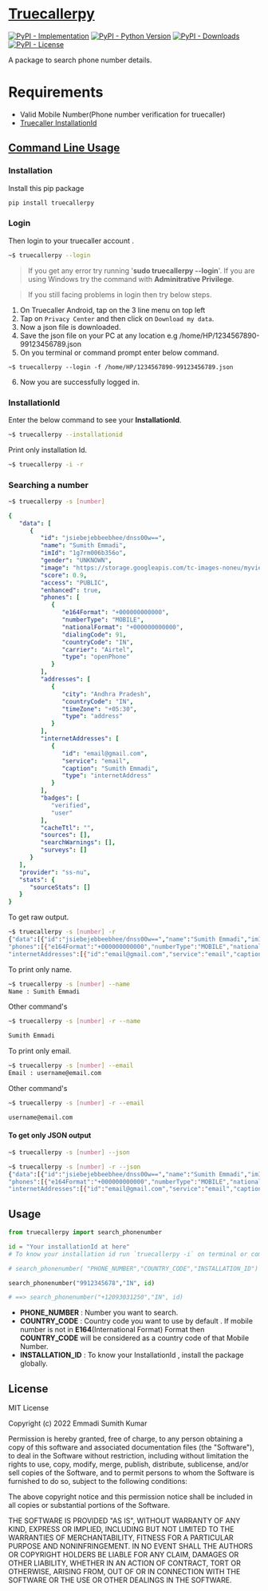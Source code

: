 <h1 id="truecallerpy">
    <a href="https://github.com/sumithemmadi/truecallerpy">Truecallerpy</a>
</h1>

[![PyPI - Implementation](https://img.shields.io/pypi/v/truecallerpy?style=flat-square)](https://pypi.org/project/truecallerpy)
[![PyPI - Python Version](https://img.shields.io/pypi/pyversions/truecallerpy?style=flat-square)](https://pypi.org/project/truecallerpy)
[![PyPI - Downloads](https://img.shields.io/pypi/dm/truecallerpy?style=flat-square)](https://pypistats.org/packages/truecallerpy)
[![PyPI - License](https://img.shields.io/pypi/l/truecallerpy?style=flat-square)](https://github.com/sumithemmadi/truecallerpy/edit/main/LICENSE.md)


<p>A  package to search phone number details.</p>


# Requirements

* Valid Mobile Number(Phone number verification for truecaller)
* [Truecaller InstallationId](https://github.com/sumithemmadi/truecallerpy#InstallationId)

## [Command Line Usage](https://github.com/sumithemmadi/truecallerpy)

### Installation

Install this pip package

```bash
pip install truecallerpy
```

### Login

Then  login to your truecaller account .

```bash
~$ truecallerpy --login
```

> If you get any error try running '**sudo truecallerpy --login**'. If you are using Windows try the command with **Adminitrative Privilege**.

> If you still facing problems in login then try below steps.

   1. On Truecaller Android, tap on the 3 line menu on top left
   2. Tap on `Privacy Center` and then click on `Download my data`.
   3. Now a json file is downloaded. 
   4. Save the json file on your PC at any location e.g /home/HP/1234567890-99123456789.json
   5. On you terminal or command prompt enter below command.
   ```
   ~$ truecallerpy --login -f /home/HP/1234567890-99123456789.json
   ```
   6. Now you are successfully logged in.


### InstallationId

Enter the below command to see your **InstallationId**.

```bash
~$ truecallerpy --installationid
```

Print only installation Id.

```bash
~$ truecallerpy -i -r
```

### Searching a number

```bash
~$ truecallerpy -s [number]
```

```yaml
{
   "data": [
      {
         "id": "jsiebejebbeebhee/dnss00w==",
         "name": "Sumith Emmadi",
         "imId": "1g7rm006b356o",
         "gender": "UNKNOWN",
         "image": "https://storage.googleapis.com/tc-images-noneu/myview/1/jdvdidbdhvdjdvddbkdbeiebeieb",
         "score": 0.9,
         "access": "PUBLIC",
         "enhanced": true,
         "phones": [
            {
               "e164Format": "+000000000000",
               "numberType": "MOBILE",
               "nationalFormat": "+000000000000",
               "dialingCode": 91,
               "countryCode": "IN",
               "carrier": "Airtel",
               "type": "openPhone"
            }
         ],
         "addresses": [
            {
               "city": "Andhra Pradesh",
               "countryCode": "IN",
               "timeZone": "+05:30",
               "type": "address"
            }
         ],
         "internetAddresses": [
            {
               "id": "email@gmail.com",
               "service": "email",
               "caption": "Sumith Emmadi",
               "type": "internetAddress"
            }
         ],
         "badges": [
            "verified",
            "user"
         ],
         "cacheTtl": "",
         "sources": [],
         "searchWarnings": [],
         "surveys": []
      }
   ],
   "provider": "ss-nu",
   "stats": {
      "sourceStats": []
   }
}
```

To get raw output.

```bash
~$ truecallerpy -s [number] -r
{"data":[{"id":"jsiebejebbeebhee/dnss00w==","name":"Sumith Emmadi","imId":"1g7rm006b356o","gender":"UNKNOWN","image":"https://storage.googleapis.com/tc-images-noneu/myview/1/jdvdidbdhvdjdvddbkdbeiebeieb","score":0.9,"access":"PUBLIC","enhanced":true,
"phones":[{"e164Format":"+000000000000","numberType":"MOBILE","nationalFormat":"+000000000000","dialingCode":91,"countryCode":"IN","carrier":"Airtel","type":"openPhone"}],"addresses":[{"city":"Andhra Pradesh","countryCode":"IN","timeZone":"+05:30","type":"address"}],
"internetAddresses":[{"id":"email@gmail.com","service":"email","caption":"Sumith Emmadi","type":"internetAddress"}],"badges":["verified","user"],"cacheTtl":"","sources":[],"searchWarnings":[],"surveys":[]}],"provider":"ss-nu","stats":{"sourceStats":[]}}
```

To print only name.

```bash
~$ truecallerpy -s [number] --name
Name : Sumith Emmadi
```

Other command's

```bash
~$ truecallerpy -s [number] -r --name

Sumith Emmadi
```

To print only email.

```bash
~$ truecallerpy -s [number] --email
Email : username@email.com
```

Other command's

```bash
~$ truecallerpy -s [number] -r --email

username@email.com
```

#### To get only JSON output

```bash
~$ truecallerpy -s [number] --json
```
```bash
~$ truecallerpy -s [number] -r --json
{"data":[{"id":"jsiebejebbeebhee/dnss00w==","name":"Sumith Emmadi","imId":"1g7rm006b356o","gender":"UNKNOWN","image":"https://storage.googleapis.com/tc-images-noneu/myview/1/jdvdidbdhvdjdvddbkdbeiebeieb","score":0.9,"access":"PUBLIC","enhanced":true,
"phones":[{"e164Format":"+000000000000","numberType":"MOBILE","nationalFormat":"+000000000000","dialingCode":91,"countryCode":"IN","carrier":"Airtel","type":"openPhone"}],"addresses":[{"city":"Andhra Pradesh","countryCode":"IN","timeZone":"+05:30","type":"address"}],
"internetAddresses":[{"id":"email@gmail.com","service":"email","caption":"Sumith Emmadi","type":"internetAddress"}],"badges":["verified","user"],"cacheTtl":"","sources":[],"searchWarnings":[],"surveys":[]}],"provider":"ss-nu","stats":{"sourceStats":[]}}
```


## Usage 
```python
from truecallerpy import search_phonenumber

id = "Your installationId at here"
# To know your installation id run `truecallerpy -i` on terminal or command prompt

# search_phonenumber( "PHONE_NUMBER","COUNTRY_CODE","INSTALLATION_ID")

search_phonenumber("9912345678","IN", id)

# ==> search_phonenumber("+12093031250","IN", id)

```

* **PHONE_NUMBER** : Number you want to search.
* **COUNTRY_CODE** : Country code you want to use by default . If mobile number is not in **E164**(International Format) Format then **COUNTRY_CODE** will be considered as a country code of that Mobile Number.
* **INSTALLATION_ID** : To know your InstallationId , install the package globally.

## License

MIT License

Copyright (c) 2022 Emmadi Sumith Kumar

Permission is hereby granted, free of charge, to any person obtaining a copy
of this software and associated documentation files (the "Software"), to deal
in the Software without restriction, including without limitation the rights
to use, copy, modify, merge, publish, distribute, sublicense, and/or sell
copies of the Software, and to permit persons to whom the Software is
furnished to do so, subject to the following conditions:

The above copyright notice and this permission notice shall be included in all
copies or substantial portions of the Software.

THE SOFTWARE IS PROVIDED "AS IS", WITHOUT WARRANTY OF ANY KIND, EXPRESS OR
IMPLIED, INCLUDING BUT NOT LIMITED TO THE WARRANTIES OF MERCHANTABILITY,
FITNESS FOR A PARTICULAR PURPOSE AND NONINFRINGEMENT. IN NO EVENT SHALL THE
AUTHORS OR COPYRIGHT HOLDERS BE LIABLE FOR ANY CLAIM, DAMAGES OR OTHER
LIABILITY, WHETHER IN AN ACTION OF CONTRACT, TORT OR OTHERWISE, ARISING FROM,
OUT OF OR IN CONNECTION WITH THE SOFTWARE OR THE USE OR OTHER DEALINGS IN THE
SOFTWARE.
